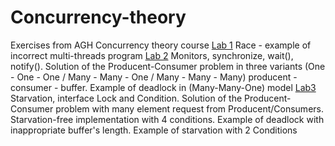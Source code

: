 # Concurrency-theory
Exercises from AGH Concurrency theory course
[Lab 1](Lab1/) Race - example of incorrect multi-threads program
[Lab 2](Lab2/) Monitors, synchronize, wait(), notify(). Solution of the Producent-Consumer problem in three variants (One - One - One / Many - Many - One / Many - Many - Many) producent - consumer - buffer. Example of deadlock in (Many-Many-One) model
[Lab3](Lab3/) Starvation, interface Lock and Condition. Solution of the Producent-Consumer problem with many element request from Producent/Consumers. Starvation-free implementation with 4 conditions. Example of deadlock with inappropriate buffer's length. Example of starvation with 2 Conditions
